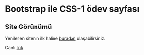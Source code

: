 # Bootstrap ile CSS-1 ödev sayfası
## Site Görünümü
Yenilenen sitenin ilk haline [buradan](https://github.com/ravevy/patika.dev-frontend-odev/tree/main/css-1) ulaşabilirsiniz.

Canlı [link](https://ravevy.github.io/patika.dev-frontend-odev/bootstrap-1/)